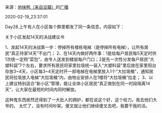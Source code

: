 来源：[地味鸭（来自豆瓣）](https://www.douban.com/people/47513232/)的[广播](https://www.douban.com/people/47513232/status/2821682206/)


2020-02-19_23:37:01


Day28.上午有人在小区每个群里都发了同一条信息，内容如下：

关于小区发起14天的决战建议书

1、发起14天的决战第一步：停掉所有楼栋电梯（是停掉所有电梯），让所有居民“真正待家14天”不出门；
2、在14天内做好两件事：1是给每户居民每5天定时供1次统一定购“菜包”，由专人送发到楼层每户门口；2是先一次性分发每户居民“大塑料袋”7个左右，要求所有居民将家里拉圾统一装入“大塑料袋”里后放在家里阳台存放3~4天，小区每3~4天定时开一部电梯在电梯里放入1个“大拉圾桶”，通知居民将拉圾放入电梯“大拉圾桶”内，由物业安排人在1楼将“大拉圾桶”拉走；
3、以上建议特别适合“新小区”管理，能让全体小区居民“真正做到在同一时段隔离14天”，让大家在最短的时间内同时解放。

这种鬼东西居然还得到了一大批人的拥护，都在说这个好，这个给力。我去他们大爷的。
太忙了，没有时间吵架。傻叉就让他们继续傻叉去吧，我要干我的活。
